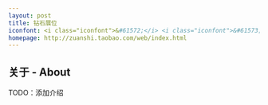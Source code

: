 ```yaml
---
layout: post
title: 钻石展位
iconfont: <i class="iconfont">&#61572;</i> <i class="iconfont">&#61573;</i>
homepage: http://zuanshi.taobao.com/web/index.html
---
```


## 关于 - About

TODO：添加介绍